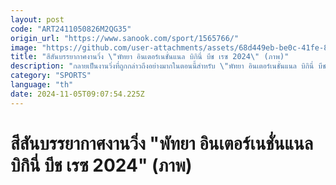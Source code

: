 ```yaml
---
layout: post
code: "ART2411050826M2QG35"
origin_url: "https://www.sanook.com/sport/1565766/"
image: "https://github.com/user-attachments/assets/68d449eb-be0c-41fe-8756-c07e1ab894db"
title: "สีสันบรรยากาศงานวิ่ง \"พัทยา อินเตอร์เนชั่นแนล บิกินี่ บีช เรซ 2024\" (ภาพ)"
description: "กลายเป็นงานวิ่งที่ถูกกล่าวถึงอย่างมากในตอนนี้สำหรับ \"พัทยา อินเตอร์เนชั่นแนล บิกินี่ บีช เรซ 2024\" (PATTAYA INTERNATIONAL BIKINI BEACH RACE 2024) เมื่อวันเสาร์ที่ 2 พฤศจิกายน 2567 "
category: "SPORTS"
language: "th"
date: 2024-11-05T09:07:54.225Z
---
```


# สีสันบรรยากาศงานวิ่ง "พัทยา อินเตอร์เนชั่นแนล บิกินี่ บีช เรซ 2024" (ภาพ)